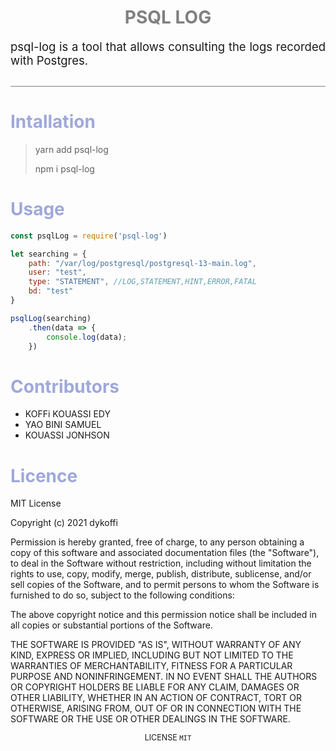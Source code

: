 <h1 align="center" style="color:grey;font-family:">PSQL LOG</h1>
<p style="font-size:18.5px; border-bottom:1px solid grey; padding-bottom:30px" align="justify">
    psql-log is a tool that allows consulting the logs recorded with Postgres.
</p>
<h1 style="color:#9fa8da;">Intallation</h1>

> yarn add psql-log
>
> npm i psql-log

<h1 style="color:#9fa8da;">Usage</h1>


```js
const psqlLog = require('psql-log')

let searching = {
    path: "/var/log/postgresql/postgresql-13-main.log",
    user: "test",
    type: "STATEMENT", //LOG,STATEMENT,HINT,ERROR,FATAL
    bd: "test"
}

psqlLog(searching)
    .then(data => {
        console.log(data);
    })

```
<h1 style="color:#9fa8da;">Contributors</h1>

- KOFFi KOUASSI EDY
- YAO BINI SAMUEL
- KOUASSI JONHSON

<h1 style="color:#9fa8da;">Licence</h1>
<p>
MIT License

Copyright (c) 2021 dykoffi

Permission is hereby granted, free of charge, to any person obtaining a copy
of this software and associated documentation files (the "Software"), to deal
in the Software without restriction, including without limitation the rights
to use, copy, modify, merge, publish, distribute, sublicense, and/or sell
copies of the Software, and to permit persons to whom the Software is
furnished to do so, subject to the following conditions:

The above copyright notice and this permission notice shall be included in all
copies or substantial portions of the Software.

THE SOFTWARE IS PROVIDED "AS IS", WITHOUT WARRANTY OF ANY KIND, EXPRESS OR
IMPLIED, INCLUDING BUT NOT LIMITED TO THE WARRANTIES OF MERCHANTABILITY,
FITNESS FOR A PARTICULAR PURPOSE AND NONINFRINGEMENT. IN NO EVENT SHALL THE
AUTHORS OR COPYRIGHT HOLDERS BE LIABLE FOR ANY CLAIM, DAMAGES OR OTHER
LIABILITY, WHETHER IN AN ACTION OF CONTRACT, TORT OR OTHERWISE, ARISING FROM,
OUT OF OR IN CONNECTION WITH THE SOFTWARE OR THE USE OR OTHER DEALINGS IN THE
SOFTWARE.
</p>
<p align="center" style="font-size:12.5px">
LICENSE <code>MIT</code>
</p>
